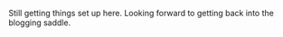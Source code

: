 <!--
    .. comments: true
    .. date: 2010-04-11 17:19:50
    .. layout: post
    .. slug: pardon-my-dust
    .. title: Pardon My Dust
    .. description: In which I apologize for the lack of 'Under Contstruction' gifs.
    .. wordpress_id: 4
-->

Still getting things set up here.  Looking forward to getting back into the blogging saddle.
